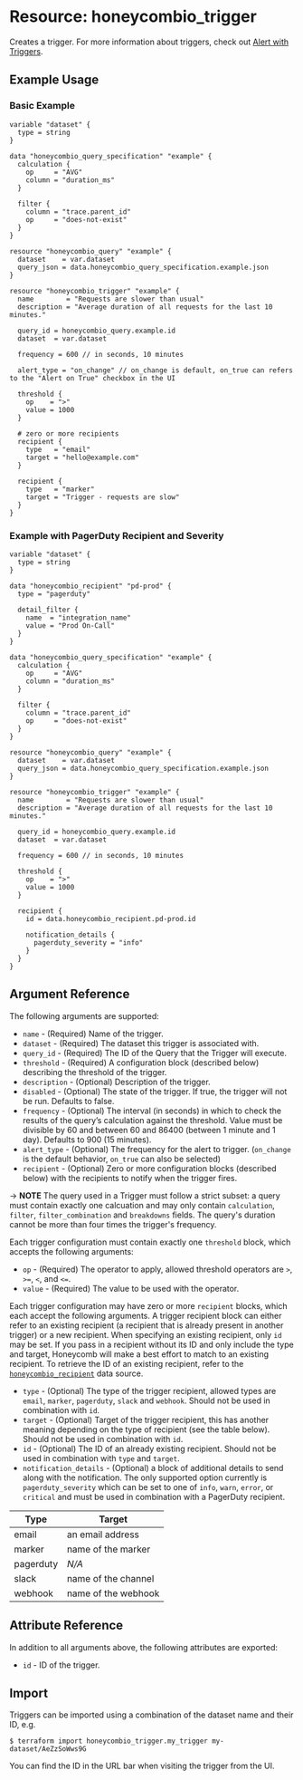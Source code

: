 # Resource: honeycombio_trigger

Creates a trigger. For more information about triggers, check out [Alert with Triggers](https://docs.honeycomb.io/working-with-your-data/triggers/).

## Example Usage

### Basic Example

```hcl
variable "dataset" {
  type = string
}

data "honeycombio_query_specification" "example" {
  calculation {
    op     = "AVG"
    column = "duration_ms"
  }

  filter {
    column = "trace.parent_id"
    op     = "does-not-exist"
  }
}

resource "honeycombio_query" "example" {
  dataset    = var.dataset
  query_json = data.honeycombio_query_specification.example.json
}

resource "honeycombio_trigger" "example" {
  name        = "Requests are slower than usual"
  description = "Average duration of all requests for the last 10 minutes."

  query_id = honeycombio_query.example.id
  dataset  = var.dataset

  frequency = 600 // in seconds, 10 minutes

  alert_type = "on_change" // on_change is default, on_true can refers to the "Alert on True" checkbox in the UI

  threshold {
    op    = ">"
    value = 1000
  }

  # zero or more recipients
  recipient {
    type   = "email"
    target = "hello@example.com"
  }

  recipient {
    type   = "marker"
    target = "Trigger - requests are slow"
  }
}
```

### Example with PagerDuty Recipient and Severity
```
variable "dataset" {
  type = string
}

data "honeycombio_recipient" "pd-prod" {
  type = "pagerduty"

  detail_filter {
    name  = "integration_name"
    value = "Prod On-Call"
  }
}

data "honeycombio_query_specification" "example" {
  calculation {
    op     = "AVG"
    column = "duration_ms"
  }

  filter {
    column = "trace.parent_id"
    op     = "does-not-exist"
  }
}

resource "honeycombio_query" "example" {
  dataset    = var.dataset
  query_json = data.honeycombio_query_specification.example.json
}

resource "honeycombio_trigger" "example" {
  name        = "Requests are slower than usual"
  description = "Average duration of all requests for the last 10 minutes."

  query_id = honeycombio_query.example.id
  dataset  = var.dataset

  frequency = 600 // in seconds, 10 minutes

  threshold {
    op    = ">"
    value = 1000
  }

  recipient {
    id = data.honeycombio_recipient.pd-prod.id

    notification_details {
      pagerduty_severity = "info"
    }
  }
}
```

## Argument Reference

The following arguments are supported:

* `name` - (Required) Name of the trigger.
* `dataset` - (Required) The dataset this trigger is associated with.
* `query_id` - (Required) The ID of the Query that the Trigger will execute.
* `threshold` - (Required) A configuration block (described below) describing the threshold of the trigger.
* `description` - (Optional) Description of the trigger.
* `disabled` - (Optional) The state of the trigger. If true, the trigger will not be run. Defaults to false.
* `frequency` - (Optional) The interval (in seconds) in which to check the results of the query’s calculation against the threshold. Value must be divisible by 60 and between 60 and 86400 (between 1 minute and 1 day). Defaults to 900 (15 minutes).
* `alert_type` - (Optional) The frequency for the alert to trigger. (`on_change` is the default behavior, `on_true` can also be selected)
* `recipient` - (Optional) Zero or more configuration blocks (described below) with the recipients to notify when the trigger fires.

-> **NOTE** The query used in a Trigger must follow a strict subset: a query must contain exactly one calcuation and may only contain `calculation`, `filter`, `filter_combination` and `breakdowns` fields. The query's duration cannot be more than four times the trigger's frequency.

Each trigger configuration must contain exactly one `threshold` block, which accepts the following arguments:

* `op` - (Required) The operator to apply, allowed threshold operators are `>`, `>=`, `<`, and `<=`.
* `value` - (Required) The value to be used with the operator.

Each trigger configuration may have zero or more `recipient` blocks, which each accept the following arguments. A trigger recipient block can either refer to an existing recipient (a recipient that is already present in another trigger) or a new recipient. When specifying an existing recipient, only `id` may be set. If you pass in a recipient without its ID and only include the type and target, Honeycomb will make a best effort to match to an existing recipient. To retrieve the ID of an existing recipient, refer to the [`honeycombio_recipient`](../data-sources/recipient.md) data source.

* `type` - (Optional) The type of the trigger recipient, allowed types are `email`, `marker`, `pagerduty`, `slack` and `webhook`. Should not be used in combination with `id`.
* `target` - (Optional) Target of the trigger recipient, this has another meaning depending on the type of recipient (see the table below). Should not be used in combination with `id`.
* `id` - (Optional) The ID of an already existing recipient. Should not be used in combination with `type` and `target`.
* `notification_details` - (Optional) a block of additional details to send along with the notification. The only supported option currently is `pagerduty_severity` which can be set to one of `info`, `warn`, `error`, or `critical` and must be used in combination with a PagerDuty recipient.

Type      | Target
----------|-------------------------
email     | an email address
marker    | name of the marker
pagerduty | _N/A_
slack     | name of the channel
webhook   | name of the webhook

## Attribute Reference

In addition to all arguments above, the following attributes are exported:

* `id` - ID of the trigger.

## Import

Triggers can be imported using a combination of the dataset name and their ID, e.g.

```
$ terraform import honeycombio_trigger.my_trigger my-dataset/AeZzSoWws9G
```

You can find the ID in the URL bar when visiting the trigger from the UI.
